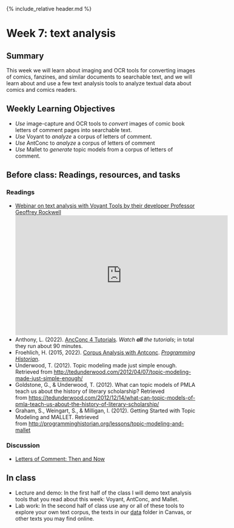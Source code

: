 {% include_relative header.md %}

# Week 7: text analysis

## Summary
This week we will learn about imaging and OCR tools for converting images of comics, fanzines, and similar documents to searchable text, and we will learn about and use a few text analysis tools to analyze textual data about comics and comics readers.

## Weekly Learning Objectives
- *Use* image-capture and OCR tools to *convert* images of comic book letters of comment pages into searchable text.
- *Use* Voyant to *analyze* a corpus of letters of comment.
- *Use* AntConc to *analyze* a corpus of letters of comment
- *Use* Mallet to *generate* topic models from a corpus of letters of comment.

## Before class: Readings, resources, and tasks

### Readings

 *   [Webinar on text analysis with Voyant Tools by their developer Professor Geoffrey Rockwell](https://youtu.be/ToEu8e7pKi4)  
     <iframe width="560" height="315" src="https://www.youtube.com/embed/ToEu8e7pKi4" title="YouTube video player" frameborder="0" allow="accelerometer; autoplay; clipboard-write; encrypted-media; gyroscope; picture-in-picture" allowfullscreen></iframe>
*   Anthony, L. (2022). [AncConc 4 Tutorials](https://youtube.com/playlist?list=PLiRIDpYmiC0R3Vv5NncOuIqaUcyLLW7Ae). _Watch **all** the tutorials_; in total they run about 90 minutes.
*   Froehlich, H. (2015, 2022). [Corpus Analysis with Antconc](https://programminghistorian.org/en/lessons/corpus-analysis-with-antconc). *[Programming Historian](https://programminghistorian.org/)*. <!-- about 9 pp. considering all screen shots. -->
*   Underwood, T. (2012). Topic modeling made just simple enough. Retrieved from <http://tedunderwood.com/2012/04/07/topic-modeling-made-just-simple-enough/> <!-- 11 pp. -->
*   Goldstone, G., & Underwood, T. (2012). What can topic models of PMLA teach us about the history of literary scholarship? Retrieved from <https://tedunderwood.com/2012/12/14/what-can-topic-models-of-pmla-teach-us-about-the-history-of-literary-scholarship/> <!-- 11 pp. -->
*   Graham, S., Weingart, S., & Milligan, I. (2012). Getting Started with Topic Modeling and MALLET. Retrieved from <http://programminghistorian.org/lessons/topic-modeling-and-mallet> <!-- about 11 pp. considering screen shots -->

<!-- 33 pp. + videos -->

### Discussion
- [Letters of Comment: Then and Now](https://iu.instructure.com/courses/2204459/discussion_topics/13437194)

## In class

- Lecture and demo: In the first half of the class I will demo text analysis tools that you read about this week: Voyant, AntConc, and Mallet.
- Lab work: In the second half of class use any or all of these tools to explore your own text corpus, the texts in our [data](https://iu.instructure.com/courses/2204459/files/folder/data) folder in Canvas, or other texts you may find online. 
